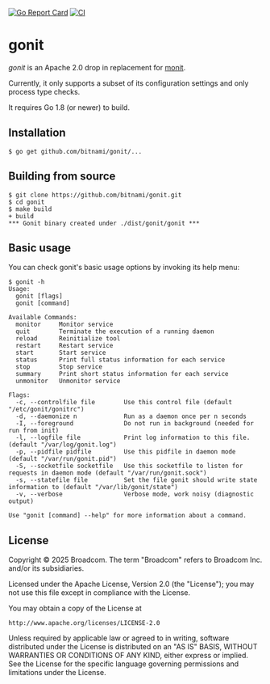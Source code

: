 [![Go Report Card](https://goreportcard.com/badge/github.com/bitnami/gonit)](https://goreportcard.com/report/github.com/bitnami/gonit)
[![CI](https://github.com/bitnami/gonit/actions/workflows/main.yml/badge.svg)](https://github.com/bitnami/gonit/actions/workflows/main.yml)

# gonit

_gonit_ is an Apache 2.0 drop in replacement for [monit](https://mmonit.com/monit/).

Currently, it only supports a subset of its configuration settings and only process type checks.

It requires Go 1.8 (or newer) to build.

## Installation

```console
$ go get github.com/bitnami/gonit/...
```

## Building from source

```console
$ git clone https://github.com/bitnami/gonit.git
$ cd gonit
$ make build
+ build
*** Gonit binary created under ./dist/gonit/gonit ***
```

## Basic usage

You can check gonit's basic usage options by invoking its help menu:

```console
$ gonit -h
Usage:
  gonit [flags]
  gonit [command]

Available Commands:
  monitor     Monitor service
  quit        Terminate the execution of a running daemon
  reload      Reinitialize tool
  restart     Restart service
  start       Start service
  status      Print full status information for each service
  stop        Stop service
  summary     Print short status information for each service
  unmonitor   Unmonitor service

Flags:
  -c, --controlfile file        Use this control file (default "/etc/gonit/gonitrc")
  -d, --daemonize n             Run as a daemon once per n seconds
  -I, --foreground              Do not run in background (needed for run from init)
  -l, --logfile file            Print log information to this file. (default "/var/log/gonit.log")
  -p, --pidfile pidfile         Use this pidfile in daemon mode (default "/var/run/gonit.pid")
  -S, --socketfile socketfile   Use this socketfile to listen for requests in daemon mode (default "/var/run/gonit.sock")
  -s, --statefile file          Set the file gonit should write state information to (default "/var/lib/gonit/state")
  -v, --verbose                 Verbose mode, work noisy (diagnostic output)

Use "gonit [command] --help" for more information about a command.
```

## License

Copyright &copy; 2025 Broadcom. The term "Broadcom" refers to Broadcom Inc. and/or its subsidiaries.

Licensed under the Apache License, Version 2.0 (the "License"); you may not use this file except in compliance with the License.

You may obtain a copy of the License at

    http://www.apache.org/licenses/LICENSE-2.0

Unless required by applicable law or agreed to in writing, software distributed under the License is distributed on an "AS IS" BASIS, WITHOUT WARRANTIES OR CONDITIONS OF ANY KIND, either express or implied.
See the License for the specific language governing permissions and limitations under the License.
